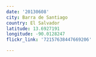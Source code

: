 ```yaml
---
date: '20130608'
city: Barra de Santiago
country: El Salvador
latitude: 13.6927191
longitude: -90.0128247
flickr_link: '72157638447669206'

---
```


